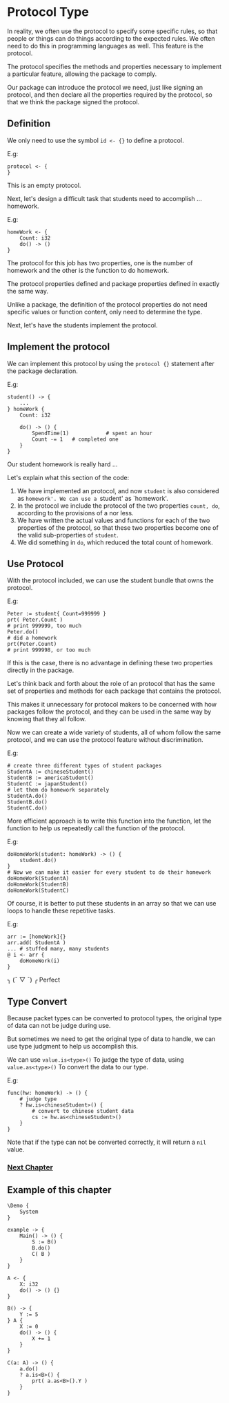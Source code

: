 # Protocol Type
In reality, we often use the protocol to specify some specific rules, so that people or things can do things according to the expected rules.
We often need to do this in programming languages as well. This feature is the protocol.

The protocol specifies the methods and properties necessary to implement a particular feature, allowing the package to comply.

Our package can introduce the protocol we need, just like signing an protocol, and then declare all the properties required by the protocol, so that we think the package signed the protocol.
## Definition
We only need to use the symbol `id <- {}` to define a protocol.

E.g:
```
protocol <- {
}
```
This is an empty protocol.

Next, let's design a difficult task that students need to accomplish ... homework.

E.g:
```
homeWork <- {
    Count: i32
    do() -> ()
}
```
The protocol for this job has two properties, one is the number of homework and the other is the function to do homework.

The protocol properties defined and package properties defined in exactly the same way.

Unlike a package, the definition of the protocol properties do not need specific values or function content, only need to determine the type.

Next, let's have the students implement the protocol.
## Implement the protocol
We can implement this protocol by using the `protocol {}` statement after the package declaration.

E.g:
```
student() -> {
    ...
} homeWork {
    Count: i32

    do() -> () {
        SpendTime(1)            # spent an hour
        Count -= 1   # completed one
    }
}
```
Our student homework is really hard ...

Let's explain what this section of the code:
1. We have implemented an protocol, and now `student` is also considered as `homework'. We can use a `student' as `homework'.
1. In the protocol we include the protocol of the two properties `count, do`, according to the provisions of a nor less.
1. We have written the actual values ​​and functions for each of the two properties of the protocol, so that these two properties become one of the valid sub-properties of `student`.
1. We did something in `do`, which reduced the total count of homework.

## Use Protocol
With the protocol included, we can use the student bundle that owns the protocol.

E.g:
```
Peter := student{ Count=999999 }
prt( Peter.Count )
# print 999999, too much
Peter.do()
# did a homework
prt(Peter.Count)
# print 999998, or too much
```
If this is the case, there is no advantage in defining these two properties directly in the package.

Let's think back and forth about the role of an protocol that has the same set of properties and methods for each package that contains the protocol.

This makes it unnecessary for protocol makers to be concerned with how packages follow the protocol, and they can be used in the same way by knowing that they all follow.

Now we can create a wide variety of students, all of whom follow the same protocol, and we can use the protocol feature without discrimination.

E.g:
```
# create three different types of student packages
StudentA := chineseStudent()
StudentB := americaStudent()
StudentC := japanStudent()
# let them do homework separately
StudentA.do()
StudentB.do()
StudentC.do()
```
More efficient approach is to write this function into the function, let the function to help us repeatedly call the function of the protocol.

E.g:
```
doHomeWork(student: homeWork) -> () {
    student.do()
}
# Now we can make it easier for every student to do their homework
doHomeWork(StudentA)
doHomeWork(StudentB)
doHomeWork(StudentC)
```
Of course, it is better to put these students in an array so that we can use loops to handle these repetitive tasks.

E.g:
```
arr := [homeWork]{}
arr.add( StudentA )
... # stuffed many, many students
@ i <- arr {
    doHomeWork(i)
}
```
╮ (¯ ▽ ¯) ╭
Perfect

## Type Convert
Because packet types can be converted to protocol types, the original type of data can not be judge during use.

But sometimes we need to get the original type of data to handle, we can use type judgment to help us accomplish this.

We can use `value.is<type>()` To judge the type of data, using `value.as<type>()` To convert the data to our type.

E.g:
```
func(hw: homeWork) -> () {
    # judge type
    ? hw.is<chineseStudent>() {
        # convert to chinese student data
        cs := hw.as<chineseStudent>()
    }
}
```
Note that if the type can not be converted correctly, it will return a `nil` value.

### [Next Chapter](enumeration-type.md)

## Example of this chapter
```
\Demo {
    System
}

example -> {
    Main() -> () {
        S := B()
        B.do()
        C( B )
    }
}

A <- {
    X: i32
    do() -> () {}
}

B() -> {
    Y := 5
} A {
    X := 0
    do() -> () {
        X += 1
    }
}

C(a: A) -> () {
    a.do()
    ? a.is<B>() {
        prt( a.as<B>().Y )
    }
}
```